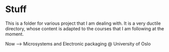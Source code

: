 # Stuff
This is a folder for various project that I am dealing with. It is a very ductile directory, whose content is adapted to the courses that I am following at the moment.

Now --> Microsystems and Electronic packaging @ University of Oslo
